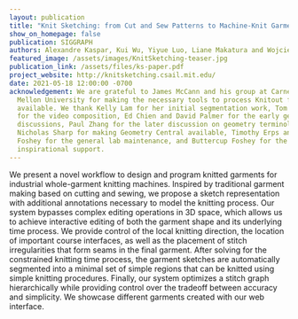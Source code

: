 ```yaml
---
layout: publication
title: "Knit Sketching: from Cut and Sew Patterns to Machine-Knit Garments"
show_on_homepage: false
publication: SIGGRAPH
authors: Alexandre Kaspar, Kui Wu, Yiyue Luo, Liane Makatura and Wojciech Matusik
featured_image: /assets/images/KnitSketching-teaser.jpg
publication_link: /assets/files/ks-paper.pdf
project_website: http://knitsketching.csail.mit.edu/
date: 2021-05-18 12:00:00 -0700
acknowledgement: We are grateful to James McCann and his group at Carnegie
  Mellon University for making the necessary tools to process Knitout files
  available. We thank Kelly Lam for her initial segmentation work, Tom Buehler
  for the video composition, Ed Chien and David Palmer for the early geometry
  discussions, Paul Zhang for the later discussion on geometry terminology,
  Nicholas Sharp for making Geometry Central available, Timothy Erps and Mike
  Foshey for the general lab maintenance, and Buttercup Foshey for the moral and
  inspirational support.
---
```


We present a novel workflow to design and program knitted garments for industrial whole-garment knitting machines. Inspired by traditional garment making based on cutting and sewing, we propose a sketch representation with additional annotations necessary to model the knitting process. Our system bypasses complex editing operations in 3D space, which allows us to achieve interactive editing of both the garment shape and its underlying time process. We provide control of the local knitting direction, the location of important course interfaces, as well as the placement of stitch irregularities that form seams in the final garment. After solving for the constrained knitting time process, the garment sketches are automatically segmented into a minimal set of simple regions that can be knitted using simple knitting procedures. Finally, our system optimizes a stitch graph hierarchically while providing control over the tradeoff between accuracy and simplicity. We showcase different garments created with our web interface.
